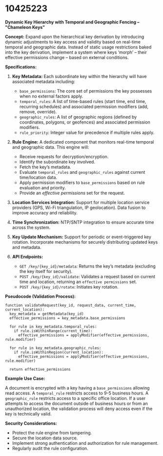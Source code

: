 # 10425223

**Dynamic Key Hierarchy with Temporal and Geographic Fencing – "Chameleon Keys"**

**Concept:** Expand upon the hierarchical key derivation by introducing dynamic adjustments to key access and validity based on real-time temporal and geographic data.  Instead of static usage restrictions baked into the key derivation, implement a system where keys ‘morph’ – their effective permissions change – based on external conditions.

**Specifications:**

1.  **Key Metadata:** Each subordinate key within the hierarchy will have associated metadata including:
    *   `base_permissions`: The core set of permissions the key possesses when no external factors apply.
    *   `temporal_rules`: A list of time-based rules (start time, end time, recurring schedules) and associated permission modifiers (add, remove, override).
    *   `geographic_rules`: A list of geographic regions (defined by coordinates, polygons, or geofences) and associated permission modifiers.
    *   `rule_priority`: Integer value for precedence if multiple rules apply.

2.  **Rule Engine:** A dedicated component that monitors real-time temporal and geographic data.  This engine will:
    *   Receive requests for decryption/encryption.
    *   Identify the subordinate key involved.
    *   Fetch the key’s metadata.
    *   Evaluate `temporal_rules` and `geographic_rules` against current time/location data.
    *   Apply permission modifiers to `base_permissions` based on rule evaluation and priority.
    *   Provide an *effective permissions* set for the request.

3.  **Location Services Integration:**  Support for multiple location service providers (GPS, Wi-Fi triangulation, IP geolocation).  Data fusion to improve accuracy and reliability.

4.  **Time Synchronization:**  NTP/SNTP integration to ensure accurate time across the system.

5.  **Key Update Mechanism:** Support for periodic or event-triggered key rotation. Incorporate mechanisms for securely distributing updated keys and metadata.

6.  **API Endpoints:**
    *   `GET /key/{key_id}/metadata`: Returns the key’s metadata (excluding the key itself for security).
    *   `POST /key/{key_id}/validate`:  Validates a request based on current time and location, returning an `effective permissions` set.
    *    `POST /key/{key_id}/rotate`: Initiates key rotation.

**Pseudocode (Validation Process):**

```
function validateRequest(key_id, request_data, current_time, current_location):
  key_metadata = getMetadata(key_id)
  effective_permissions = key_metadata.base_permissions

  for rule in key_metadata.temporal_rules:
    if rule.isWithinRange(current_time):
      effective_permissions = applyModifier(effective_permissions, rule.modifier)

  for rule in key_metadata.geographic_rules:
    if rule.isWithinRegion(current_location):
      effective_permissions = applyModifier(effective_permissions, rule.modifier)

  return effective_permissions
```

**Example Use Case:**

A document is encrypted with a key having a `base_permissions` allowing read access.  A `temporal_rule` restricts access to 9-5 business hours. A `geographic_rule` restricts access to a specific office location.  If a user attempts to access the document outside of business hours or from an unauthorized location, the validation process will deny access even if the key is technically valid.

**Security Considerations:**

*   Protect the rule engine from tampering.
*   Secure the location data source.
*   Implement strong authentication and authorization for rule management.
*   Regularly audit the rule configuration.